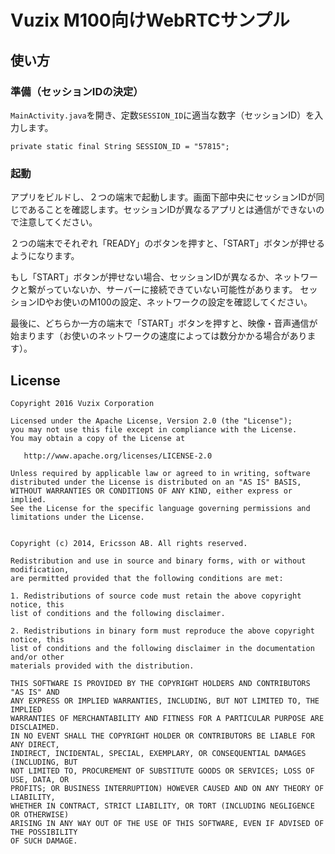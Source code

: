 # Vuzix M100向けWebRTCサンプル

## 使い方

### 準備（セッションIDの決定）
`MainActivity.java`を開き、定数`SESSION_ID`に適当な数字（セッションID）を入力します。

    private static final String SESSION_ID = "57815";


### 起動
アプリをビルドし、２つの端末で起動します。画面下部中央にセッションIDが同じであることを確認します。セッションIDが異なるアプリとは通信ができないので注意してください。

２つの端末でそれぞれ「READY」のボタンを押すと、「START」ボタンが押せるようになります。

もし「START」ボタンが押せない場合、セッションIDが異なるか、ネットワークと繋がっていないか、サーバーに接続できていない可能性があります。
セッションIDやお使いのM100の設定、ネットワークの設定を確認してください。

最後に、どちらか一方の端末で「START」ボタンを押すと、映像・音声通信が始まります（お使いのネットワークの速度によっては数分かかる場合があります）。

## License

    Copyright 2016 Vuzix Corporation

    Licensed under the Apache License, Version 2.0 (the "License");
    you may not use this file except in compliance with the License.
    You may obtain a copy of the License at

       http://www.apache.org/licenses/LICENSE-2.0

    Unless required by applicable law or agreed to in writing, software
    distributed under the License is distributed on an "AS IS" BASIS,
    WITHOUT WARRANTIES OR CONDITIONS OF ANY KIND, either express or implied.
    See the License for the specific language governing permissions and
    limitations under the License.


    Copyright (c) 2014, Ericsson AB. All rights reserved.

    Redistribution and use in source and binary forms, with or without modification,
    are permitted provided that the following conditions are met:

    1. Redistributions of source code must retain the above copyright notice, this
    list of conditions and the following disclaimer.

    2. Redistributions in binary form must reproduce the above copyright notice, this
    list of conditions and the following disclaimer in the documentation and/or other
    materials provided with the distribution.

    THIS SOFTWARE IS PROVIDED BY THE COPYRIGHT HOLDERS AND CONTRIBUTORS "AS IS" AND
    ANY EXPRESS OR IMPLIED WARRANTIES, INCLUDING, BUT NOT LIMITED TO, THE IMPLIED
    WARRANTIES OF MERCHANTABILITY AND FITNESS FOR A PARTICULAR PURPOSE ARE DISCLAIMED.
    IN NO EVENT SHALL THE COPYRIGHT HOLDER OR CONTRIBUTORS BE LIABLE FOR ANY DIRECT,
    INDIRECT, INCIDENTAL, SPECIAL, EXEMPLARY, OR CONSEQUENTIAL DAMAGES (INCLUDING, BUT
    NOT LIMITED TO, PROCUREMENT OF SUBSTITUTE GOODS OR SERVICES; LOSS OF USE, DATA, OR
    PROFITS; OR BUSINESS INTERRUPTION) HOWEVER CAUSED AND ON ANY THEORY OF LIABILITY,
    WHETHER IN CONTRACT, STRICT LIABILITY, OR TORT (INCLUDING NEGLIGENCE OR OTHERWISE)
    ARISING IN ANY WAY OUT OF THE USE OF THIS SOFTWARE, EVEN IF ADVISED OF THE POSSIBILITY
    OF SUCH DAMAGE.
